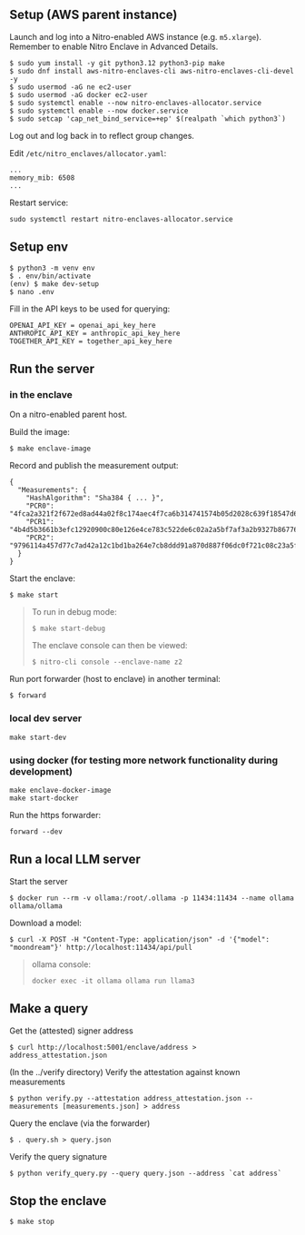 ## Setup (AWS parent instance)

Launch and log into a Nitro-enabled AWS instance (e.g. `m5.xlarge`). Remember to enable Nitro Enclave in Advanced Details.

```
$ sudo yum install -y git python3.12 python3-pip make
$ sudo dnf install aws-nitro-enclaves-cli aws-nitro-enclaves-cli-devel -y
$ sudo usermod -aG ne ec2-user
$ sudo usermod -aG docker ec2-user
$ sudo systemctl enable --now nitro-enclaves-allocator.service
$ sudo systemctl enable --now docker.service
$ sudo setcap 'cap_net_bind_service=+ep' $(realpath `which python3`)
```
Log out and log back in to reflect group changes.

Edit `/etc/nitro_enclaves/allocator.yaml`:
```
...
memory_mib: 6508
...
```

Restart service:
```
sudo systemctl restart nitro-enclaves-allocator.service
```

## Setup env

```
$ python3 -m venv env
$ . env/bin/activate
(env) $ make dev-setup
$ nano .env
```

Fill in the API keys to be used for querying:
```
OPENAI_API_KEY = openai_api_key_here
ANTHROPIC_API_KEY = anthropic_api_key_here
TOGETHER_API_KEY = together_api_key_here
```

## Run the server

### in the enclave

On a nitro-enabled parent host.

Build the image:
```
$ make enclave-image
```

Record and publish the measurement output:
```
{
  "Measurements": {
    "HashAlgorithm": "Sha384 { ... }",
    "PCR0": "4fca2a321f2f672ed8ad44a02f8c174aec4f7ca6b314741574b05d2028c639f18547d6c49ed7e0d2403d1314a5024cd0",
    "PCR1": "4b4d5b3661b3efc12920900c80e126e4ce783c522de6c02a2a5bf7af3a2b9327b86776f188e4be1c1c404a129dbda493",
    "PCR2": "9796114a457d77c7ad42a12c1bd1ba264e7cb8ddd91a870d887f06dc0f721c08c23a5fd8ea2b90135c160048e1ce667f"
  }
}
```

Start the enclave:
```
$ make start
```

> To run in debug mode:
> ```
> $ make start-debug
> ```
>
> The enclave console can then be viewed:
> ```
> $ nitro-cli console --enclave-name z2
> ```

Run port forwarder (host to enclave) in another terminal:
```
$ forward
```

### local dev server

```
make start-dev
```

### using docker (for testing more network functionality during development)

```
make enclave-docker-image
make start-docker
```

Run the https forwarder:
```
forward --dev
```

## Run a local LLM server

Start the server
```
$ docker run --rm -v ollama:/root/.ollama -p 11434:11434 --name ollama ollama/ollama
```

Download a model:
```
$ curl -X POST -H "Content-Type: application/json" -d '{"model": "moondream"}' http://localhost:11434/api/pull
```

> ollama console:
> ```
> docker exec -it ollama ollama run llama3
> ```

## Make a query

Get the (attested) signer address
```
$ curl http://localhost:5001/enclave/address > address_attestation.json
```

(In the ../verify directory) Verify the attestation against known measurements
```
$ python verify.py --attestation address_attestation.json --measurements [measurements.json] > address
```

Query the enclave (via the forwarder)
```
$ . query.sh > query.json
```

Verify the query signature
```
$ python verify_query.py --query query.json --address `cat address`
```

## Stop the enclave

```
$ make stop
```
